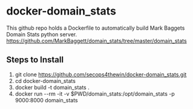 # docker-domain_stats
This github repo holds a Dockerfile to automatically build Mark Baggets Domain Stats python server.  https://github.com/MarkBaggett/domain_stats/tree/master/domain_stats


## Steps to Install
1. git clone https://github.com/secops4thewin/docker-domain_stats.git
2. cd docker-domain_stats
3. docker build -t domain_stats .
4. docker run --rm -it -v $PWD/domain_stats:/opt/domain_stats -p 9000:8000 domain_stats 
